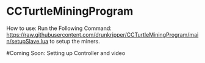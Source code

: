 # CCTurtleMiningProgram
How to use:
Run the Following Command: https://raw.githubusercontent.com/drunkripper/CCTurtleMiningProgram/main/setupSlave.lua to setup the miners.

#Coming Soon: Setting up Controller and video
